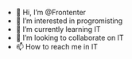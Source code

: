 - 👋 Hi, I’m @Frontenter
- 👀 I’m interested in progromisting
- 🌱 I’m currently learning IT
- 💞️ I’m looking to collaborate on IT
- 📫 How to reach me in IT

<!---
Frontenter/Frontenter is a ✨ special ✨ repository because its `README.md` (this file) appears on your GitHub profile.
You can click the Preview link to take a look at your changes.
--->
